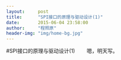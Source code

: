 ```yaml
---
layout:     post
title:      "SPI接口的原理与驱动设计(1)"
date:       2015-06-04 23:58:00
author:     "程照原"
header-img: "img/home-bg.jpg"
---
```

#SPI接口的原理与驱动设计(1)
　　嗯，明天写。
